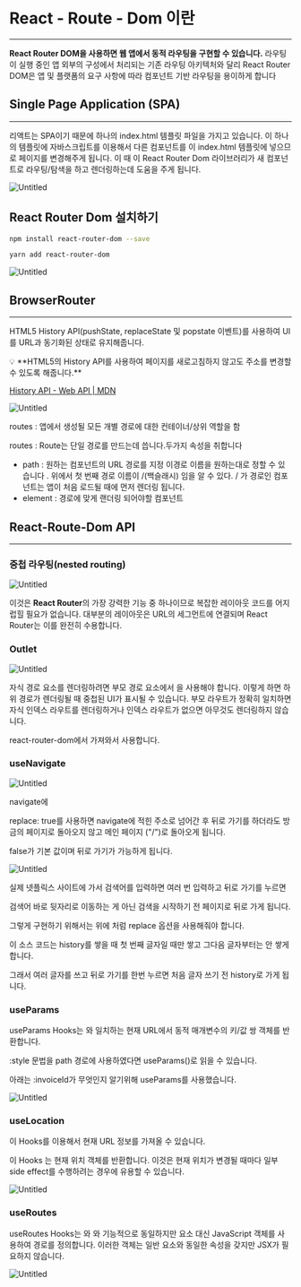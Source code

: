 # React - Route - Dom 이란

---

**React Router DOM을 사용하면 웹 앱에서 동적 라우팅을 구현할 수 있습니다.** 라우팅이 실행 중인 앱 외부의 구성에서 처리되는 기존 라우팅 아키텍처와 달리 React Router DOM은 앱 및 플랫폼의 요구 사항에 따라 컴포넌트 기반 라우팅을 용이하게 합니다

## Single Page Application (SPA)

---

리액트는 SPA이기 때문에 하나의 index.html 템플릿 파일을 가지고 있습니다. 이 하나의 템플릿에 자바스크립트를 이용해서 다른 컴포넌트를 이 index.html 템플릿에 넣으므로 페이지를 변경해주게 됩니다. 이 때 이 React Router Dom 라이브러리가 새 컴포넌트로 라우팅/탐색을 하고 렌더링하는데 도움을 주게 됩니다.

![Untitled](img/route1.png)

## React Router Dom 설치하기

```bash
npm install react-router-dom --save

yarn add react-router-dom
```

![Untitled](img/route2.png)

## BrowserRouter

---

HTML5 History API(pushState, replaceState 및 popstate 이벤트)를 사용하여 UI를 URL과 동기화된 상태로 유지해줍니다.

<aside>
💡 **HTML5의 History API를 사용하여 페이지를 새로고침하지 않고도 주소를 변경할 수 있도록 해줍니다.**

</aside>

[History API - Web API | MDN](https://developer.mozilla.org/ko/docs/Web/API/History_API)

![Untitled](img/route3.png)

routes : 앱에서 생성될 모든 개별 경로에 대한 컨테이너/상위 역할을 함

routes : Route는 단일 경로를 만드는데 씁니다.두가지 속성을 취합니다

- path : 원하는 컴포넌트의 URL 경로를 지정 이경로 이름을 원하는대로 정할 수 있습니다 . 위에서 첫 번째 경로 이름이 /(백슬래시) 임을 알 수 있다. / 가 경로인 컴포넌트는 앱이 처음 로드될 때에 먼저 렌더링 됩니다.
- element : 경로에 맞게 랜더링 되어야할 컴포넌트

## **React-Route-Dom API**

---

### **중첩 라우팅(nested routing)**

![Untitled](img/route4.png)

이것은 **React Router**의 가장 강력한 기능 중 하나이므로 복잡한 레이아웃 코드를 어지럽힐 필요가 없습니다. 대부분의 레이아웃은 URL의 세그먼트에 연결되며 React Router는 이를 완전히 수용합니다.

### **Outlet**

![Untitled](img/route5.png)

자식 경로 요소를 렌더링하려면 부모 경로 요소에서 <Outlet>을 사용해야 합니다. 이렇게 하면 하위 경로가 렌더링될 때 중첩된 UI가 표시될 수 있습니다. 부모 라우트가 정확히 일치하면 자식 인덱스 라우트를 렌더링하거나 인덱스 라우트가 없으면 아무것도 렌더링하지 않습니다.

react-router-dom에서 가져와서 사용합니다.

### **useNavigate**

![Untitled](img/route6.png)

navigate에

replace: true를 사용하면 navigate에 적힌 주소로 넘어간 후 뒤로 가기를 하더라도 방금의 페이지로 돌아오지 않고 메인 페이지 ("/")로 돌아오게 됩니다.

false가 기본 값이며 뒤로 가기가 가능하게 됩니다.

![Untitled](img/route7.png)

실제 넷플릭스 사이트에 가서 검색어를 입력하면 여러 번 입력하고 뒤로 가기를 누르면

검색어 바로 뒷자리로 이동하는 게 아닌 검색을 시작하기 전 페이지로 뒤로 가게 됩니다.

그렇게 구현하기 위해서는 위에 처럼 replace 옵션을 사용해줘야 합니다.

이 소스 코드는 history를 쌓을 때 첫 번째 글자일 때만 쌓고 그다음 글자부터는 안 쌓게 합니다.

그래서 여러 글자를 쓰고 뒤로 가기를 한번 누르면 처음 글자 쓰기 전 history로 가게 됩니다.

### **useParams**

useParams Hooks는 <Route path>와 일치하는 현재 URL에서 동적 매개변수의 키/값 쌍 객체를 반환합니다.

:style 문법을 path 경로에 사용하였다면 useParams()로 읽을 수 있습니다.

아래는 :invoiceId가 무엇인지 알기위해 useParams를 사용했습니다.

![Untitled](img/route8.png)

### **useLocation**

이 Hooks를 이용해서 현재 URL 정보를 가져올 수 있습니다.

이 Hooks 는 현재 위치 객체를 반환합니다. 이것은 현재 위치가 변경될 때마다 일부 side effect를 수행하려는 경우에 유용할 수 있습니다.

![Untitled](img/route9.png)

### **useRoutes**

useRoutes Hooks는 와 <Routes>와 기능적으로 동일하지만 <Route> 요소 대신 JavaScript 객체를 사용하여 경로를 정의합니다. 이러한 객체는 일반 <Route> 요소와 동일한 속성을 갖지만 JSX가 필요하지 않습니다.

![Untitled](img/route10.png)
